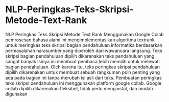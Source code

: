 # NLP-Peringkas-Teks-Skripsi-Metode-Text-Rank
NLP Peringkas Teks Skripsi Metode Text Rank Menggunakan Google Colab
pemrosesan bahasa alami ini mengimplementasikan algoritma textrank untuk meringkas teks skripsi bagian pendahuluan informatika berdasarkan permasalahan narasumber yang diperoleh dari wawancara langsung. Teks skripsi bagian pendahuluan dipilih dikarenakan teks pendahuluan yang sangat banyak isinya ini membuat pembaca lebih memilih untuk melewati bagian pendahuluan. Oleh karena itu, teks peringkas skripsi pendahuluan dipilih dikarenakan untuk membuat sebuah rangkuman poin penting yang ada pada bagian ini tanpa merubah isi asli dari teks. Pembuatan peringkas teks skripsi pendahuluan ini menggunakan platform google collab. Google collab dipilih dikarenakan fleksibel, tidak perlu menginstal, dan mudah digunakan
